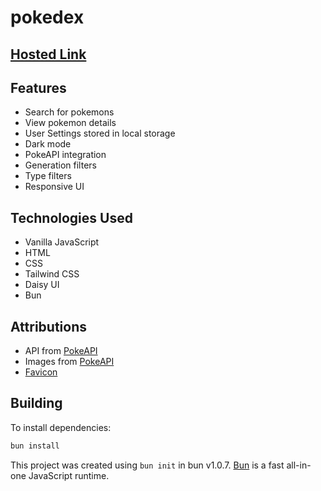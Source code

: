 # pokedex

## [Hosted Link](https://nirzon47-pokedex.vercel.app/)

## Features

- Search for pokemons
- View pokemon details
- User Settings stored in local storage
- Dark mode
- PokeAPI integration
- Generation filters
- Type filters
- Responsive UI

## Technologies Used

- Vanilla JavaScript
- HTML
- CSS
- Tailwind CSS
- Daisy UI
- Bun

## Attributions

- API from [PokeAPI](https://pokeapi.co/)
- Images from [PokeAPI](https://pokeapi.co/)
- [Favicon](https://www.flaticon.com/free-icon/eevee_188995?term=pokemon&page=1&position=11&origin=search&related_id=188995)

## Building

To install dependencies:

```bash
bun install
```

This project was created using `bun init` in bun v1.0.7. [Bun](https://bun.sh) is a fast all-in-one JavaScript runtime.
